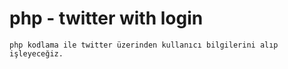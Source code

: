 # php - twitter with login 

	php kodlama ile twitter üzerinden kullanıcı bilgilerini alıp işleyeceğiz.
	
